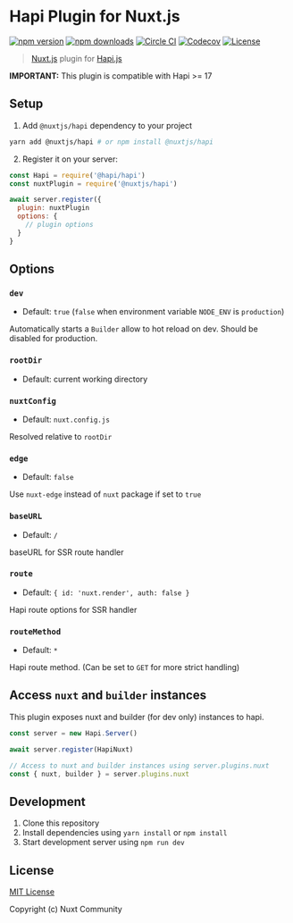 # Hapi Plugin for Nuxt.js

[![npm version][npm-version-src]][npm-version-href]
[![npm downloads][npm-downloads-src]][npm-downloads-href]
[![Circle CI][circle-ci-src]][circle-ci-href]
[![Codecov][codecov-src]][codecov-href]
[![License][license-src]][license-href]

> [Nuxt.js](https://nuxtjs.org) plugin for [Hapi.js](https://hapijs.com/)

**IMPORTANT:** This plugin is compatible with Hapi >= 17

## Setup

1. Add `@nuxtjs/hapi` dependency to your project

```bash
yarn add @nuxtjs/hapi # or npm install @nuxtjs/hapi
```

2. Register it on your server:

```js
const Hapi = require('@hapi/hapi')
const nuxtPlugin = require('@nuxtjs/hapi')

await server.register({
  plugin: nuxtPlugin
  options: {
    // plugin options
  }
}
```

## Options

### `dev`

- Default: `true` (`false` when environment variable `NODE_ENV` is `production`)

Automatically starts a `Builder` allow to hot reload on dev. Should be disabled for production.

### `rootDir`

- Default: current working directory

### `nuxtConfig`

- Default: `nuxt.config.js`

Resolved relative to `rootDir`

### `edge`

- Default: `false`

Use `nuxt-edge` instead of `nuxt` package if set to `true`

### `baseURL`

- Default: `/`

baseURL for SSR route handler

### `route`

- Default: `{ id: 'nuxt.render', auth: false }`

Hapi route options for SSR handler

### `routeMethod`

- Default: `*`

Hapi route method. (Can be set to `GET` for more strict handling)

## Access `nuxt` and `builder` instances

This plugin exposes nuxt and builder (for dev only) instances to hapi.

```js
const server = new Hapi.Server()

await server.register(HapiNuxt)

// Access to nuxt and builder instances using server.plugins.nuxt
const { nuxt, builder } = server.plugins.nuxt
```

## Development

1. Clone this repository
2. Install dependencies using `yarn install` or `npm install`
3. Start development server using `npm run dev`

## License

[MIT License](./LICENSE)

Copyright (c) Nuxt Community

<!-- Badges -->
[npm-version-src]: https://img.shields.io/npm/v/@nuxtjs/hapi/latest.svg?style=flat-square
[npm-version-href]: https://npmjs.com/package/@nuxtjs/hapi

[npm-downloads-src]: https://img.shields.io/npm/dt/@nuxtjs/hapi.svg?style=flat-square
[npm-downloads-href]: https://npmjs.com/package/@nuxtjs/hapi

[circle-ci-src]: https://img.shields.io/circleci/project/github/nuxt-community/hapi-nuxt.svg?style=flat-square
[circle-ci-href]: https://circleci.com/gh/nuxt-community/hapi-nuxt

[codecov-src]: https://img.shields.io/codecov/c/github/nuxt-community/hapi-nuxt.svg?style=flat-square
[codecov-href]: https://codecov.io/gh/nuxt-community/hapi-nuxt

[license-src]: https://img.shields.io/npm/l/@nuxtjs/hapi.svg?style=flat-square
[license-href]: https://npmjs.com/package/@nuxtjs/hapi
